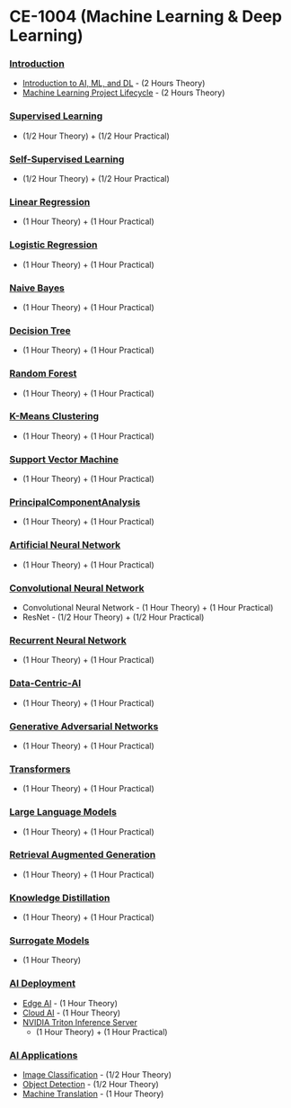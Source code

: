 # CE-1004 (Machine Learning & Deep Learning)

### [Introduction](https://github.com/look4pritam/ArtificialIntelligence/tree/master/Introduction)
- [Introduction to AI, ML, and DL](https://github.com/look4pritam/ArtificialIntelligence/tree/master/Introduction/Introduction) - (2 Hours Theory)  
- [Machine Learning Project Lifecycle](https://github.com/look4pritam/ArtificialIntelligence/tree/master/Introduction/MachineLearningProjectLifecycle) - (2 Hours Theory)

### [Supervised Learning](https://github.com/look4pritam/ArtificialIntelligence/tree/master/SupervisedLearning)
- (1/2 Hour Theory) + (1/2 Hour Practical)

### [Self-Supervised Learning](https://github.com/look4pritam/ArtificialIntelligence/tree/master/Self-Supervised-Learning)
- (1/2 Hour Theory) + (1/2 Hour Practical)

### [Linear Regression](https://github.com/look4pritam/LinearRegression)
- (1 Hour Theory) + (1 Hour Practical)

### [Logistic Regression](https://github.com/look4pritam/LogisticRegression)
- (1 Hour Theory) + (1 Hour Practical)

### [Naive Bayes]()
- (1 Hour Theory) + (1 Hour Practical)

### [Decision Tree]()
- (1 Hour Theory) + (1 Hour Practical)

### [Random Forest]()
- (1 Hour Theory) + (1 Hour Practical)
  
### [K-Means Clustering]()
- (1 Hour Theory) + (1 Hour Practical)

### [Support Vector Machine]()
- (1 Hour Theory) + (1 Hour Practical)

### [PrincipalComponentAnalysis](https://github.com/look4pritam/PrincipalComponentAnalysis)
- (1 Hour Theory) + (1 Hour Practical)

### [Artificial Neural Network](https://github.com/look4pritam/ArtificialNeuralNetwork)
- (1 Hour Theory) + (1 Hour Practical)

### [Convolutional Neural Network](https://github.com/look4pritam/ConvolutionalNeuralNetwork)
- Convolutional Neural Network - (1 Hour Theory) + (1 Hour Practical)
- ResNet - (1/2 Hour Theory) + (1/2 Hour Practical)

### [Recurrent Neural Network](https://github.com/look4pritam/RecurrentNeuralNetwork)
- (1 Hour Theory) + (1 Hour Practical)

### [Data-Centric-AI](https://github.com/look4pritam/Data-Centric-AI)
- (1 Hour Theory) + (1 Hour Practical)
    
### [Generative Adversarial Networks](https://github.com/look4pritam/GenerativeAdversarialNetworks)
- (1 Hour Theory) + (1 Hour Practical)

### [Transformers](https://github.com/look4pritam/Transformers)
- (1 Hour Theory) + (1 Hour Practical)

### [Large Language Models](https://github.com/look4pritam/LargeLanguageModels)
- (1 Hour Theory) + (1 Hour Practical)

### [Retrieval Augmented Generation](https://github.com/look4pritam/RetrievalAugmentedGeneration)
- (1 Hour Theory) + (1 Hour Practical)

### [Knowledge Distillation](https://github.com/look4pritam/KnowledgeDistillation)
- (1 Hour Theory) + (1 Hour Practical)

### [Surrogate Models](https://github.com/look4pritam/SurrogateModels)
- (1 Hour Theory)

### [AI Deployment](https://github.com/look4pritam/AI-Deployment)
- [Edge AI](https://github.com/look4pritam/AI-Deployment/Edge-AI) - (1 Hour Theory)  
- [Cloud AI](https://github.com/look4pritam/AI-Deployment/Cloud-AI) - (1 Hour Theory)
- [NVIDIA Triton Inference Server](https://github.com/look4pritam/AI-Deployment/NVIDIA-Triton-Inference-Server)
  - (1 Hour Theory) + (1 Hour Practical)

### [AI Applications](https://github.com/look4pritam/AI-Applications)
- [Image Classification]() - (1/2 Hour Theory)
- [Object Detection]() - (1/2 Hour Theory)
- [Machine Translation](https://github.com/look4pritam/MachineTranslation) - (1 Hour Theory)
